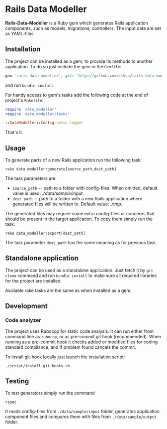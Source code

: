 # Rails Data Modeller

**Rails-Data-Modeller** is a Ruby gem which generates Rails application components, such as models, migrations, controllers. The input data are set as YAML-files.

## Installation

The project can be installed as a gem, to provide its methods to another application. To do so just include the gem in the `Gemfile`:

```ruby
gem 'rails-data-modeller', git: 'http://github.com/ilkon/rails-data-modeller'
```

and run `bundle install`.

For handy access to gem's tasks add the following code at the end of project's `Rakefile`:

```ruby
require 'data_modeller'
require 'data_modeller/tasks'

::DataModeller::Config.setup_logger
```

That's it.

## Usage

To generate parts of a new Rails application run the following task:

```rake data_modeller:generate[source_path,dest_path]```

The task parameters are:

* `source_path` -- path to a folder with config-files. When omitted, default value is used: _./data/sample/input_.
* `dest_path` -- path to a folder with a new Rails application where generated files will be written to. Default value: _./tmp_.

The generated files may require some extra config-files or concerns that should be present in the target application. To copy them simply run the task:
 
```rake data_modeller:export[dest_path]```

The task parameter `dest_path` has the same meaning as for previous task.

## Standalone application

The project can be used as a standalone application. Just fetch it by `git clone` command and run `bundle install` to make sure all required libraries for the project are installed.

Available rake tasks are the same as when installed as a gem.

## Development

### Code analyzer

The project uses Rubocop for static code analysis. It can run either from command line as `rubocop`, or as pre-commit git hook (recommended). When running as a pre-commit hook it checks added or modified files for coding standard compliance, and if problem found cancels the commit.

To install git-hook locally just launch the installation script:

```./script/install-git-hooks.sh```

## Testing

To test generators simply run the command

```rspec```

It reads config-files from `./data/sample/input` folder, generates application component files and compares them with files from `./data/sample/output` folder.
